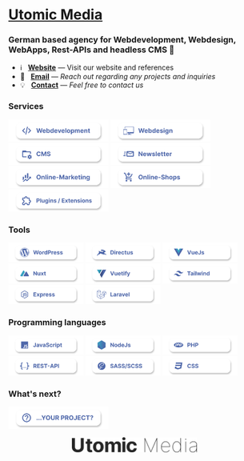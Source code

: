 # [Utomic Media](https://utomic.media)
### German based agency for Webdevelopment, Webdesign, WebApps, Rest-APIs and headless CMS  👋

<!--
**utomic-media/.github** is a ✨ _special_ ✨ repository because its `README.md` (this file) appears on your GitHub profile.
-->
* ℹ️ &nbsp; **[Website](https://utomic.media)** — Visit our website and references
* 📩 &nbsp; **[Email](mailto:hey@utomic.media)** — _Reach out regarding any projects and inquiries_
* 💡 &nbsp; **[Contact](https://utomic.media/kontakt)** — _Feel free to contact us_


<!-- TODO: create tags out of svgs / use list -->
<!-- TODO:  Add Utomic logo to the end -->
<!-- TODO: icon alignment and spacing -->
<!-- TODO: stash commit history (simply "add readme") -->
<!-- TODO: display on github profile -->

### Services

<img 
  src="../assets/cards/Webdevelopment.svg"
  alt="Webdevelopment"
  width="200px"
/>
<img 
  src="./assets/cards/Webdesign.svg"
  alt="Webdesign"
  width="200px"
/>
<img 
  src="./assets/cards/CMS.svg"
  alt="CMS"
  width="200px"
/>
<img 
  src="./assets/cards/Newsletter.svg"
  alt="Newsletter"
  width="200px"
/>
<img 
  src="./assets/cards/Online-Marketing.svg"
  alt="Online-Marketing"
  width="200px"
/>
<img 
  src="./assets/cards/Online-Shops.svg"
  alt="Online-Shops"
  width="200px"
/>
<img 
  src="./assets/cards/Plugin-Extensions.svg"
  alt="Plugins and Extensions"
  width="200px"
/>

     
### Tools
<img 
  src="./assets/cards/WordPress.svg"
  alt="WordPress"
  width="150px"
/>
<img 
  src="./assets/cards/Directus.svg"
  alt="Directus"
  width="150px"
/>
<img 
  src="./assets/cards/VueJs.svg"
  alt="VueJs"
  width="150px"
/>
<img 
  src="./assets/cards/Nuxt.svg"
  alt="Nuxt"
  width="150px"
/>
<img 
  src="./assets/cards/Vuetify.svg"
  alt="Vuetify"
  width="150px"
/>
<img 
  src="./assets/cards/Tailwind.svg"
  alt="Tailwind"
  width="150px"
/>
<img 
  src="./assets/cards/Express.svg"
  alt="Express"
  width="150px"
/>
<img 
  src="./assets/cards/Laravel.svg"
  alt="Laravel"
  width="150px"
/>


### Programming languages
<img 
  src="./assets/cards/JavaScript.svg"
  alt="JavaScript"
  width="150px"
/>
<img 
  src="./assets/cards/NodeJs.svg"
  alt="NodeJs"
  width="150px"
/>
<img 
  src="./assets/cards//PHP.svg"
  alt="PHP"
  width="150px"
/>
<img 
  src="./assets/cards/REST-API.svg"
  alt="REST-API"
  width="150px"
/>
<img 
  src="./assets/cards/SASS-SCSS.svg"
  alt="SASS/SCSS"
  width="150px"
/>
<img 
  src="./assets/cards/CSS.svg"
  alt="CSS"
  width="150px"
/>



### What's next?
<img 
  src="./assets/cards/your-project.svg"
  alt="Your Project"
  width="200px"
/>


<p align="center">
  <img 
    src="./assets/Utomic-Media-Logo.png"
    alt="Utomic Media"
    width="250px"
  />
</p>


